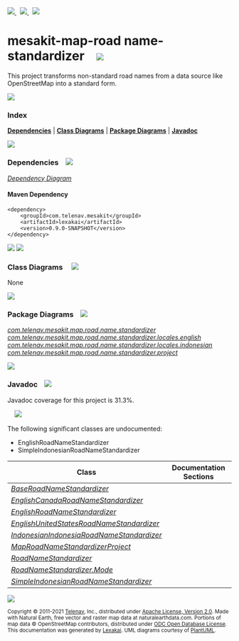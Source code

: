 [//]: # (start-user-text)

<a href="https://www.mesakit.org">
<img src="https://www.kivakit.org/images/web-32.png" srcset="https://www.kivakit.org/images/web-32-2x.png 2x"/>
</a>
&nbsp;
<a href="https://twitter.com/openmesakit">
<img src="https://www.kivakit.org/images/twitter-32.png" srcset="https://www.kivakit.org/images/twitter-32-2x.png 2x"/>
</a>
&nbsp;
<a href="https://mesakit.zulipchat.com">
<img src="https://www.kivakit.org/images/zulip-32.png" srcset="https://www.kivakit.org/images/zulip-32-2x.png 2x"/>
</a>

[//]: # (end-user-text)

# mesakit-map-road name-standardizer &nbsp;&nbsp; <img src="https://www.mesakit.org/images/gears-32.png" srcset="https://www.mesakit.org/images/gears-32-2x.png 2x"/>

This project transforms non-standard road names from a data source like OpenStreetMap into a standard form.

<img src="https://www.kivakit.org/images/horizontal-line-512.png" srcset="https://www.kivakit.org/images/horizontal-line-512-2x.png 2x"/>

### Index



[**Dependencies**](#dependencies) | [**Class Diagrams**](#class-diagrams) | [**Package Diagrams**](#package-diagrams) | [**Javadoc**](#javadoc)

<img src="https://www.kivakit.org/images/horizontal-line-512.png" srcset="https://www.kivakit.org/images/horizontal-line-512-2x.png 2x"/>

### Dependencies <a name="dependencies"></a> &nbsp;&nbsp; <img src="https://www.kivakit.org/images/dependencies-32.png" srcset="https://www.kivakit.org/images/dependencies-32-2x.png 2x"/>

[*Dependency Diagram*](https://www.mesakit.org/lexakai/mesakit/mesakit-map/road/name-standardizer/documentation/diagrams/dependencies.svg)

#### Maven Dependency

    <dependency>
        <groupId>com.telenav.mesakit</groupId>
        <artifactId>lexakai</artifactId>
        <version>0.9.0-SNAPSHOT</version>
    </dependency>


<img src="https://www.kivakit.org/images/horizontal-line-128.png" srcset="https://www.kivakit.org/images/horizontal-line-128-2x.png 2x"/>

[//]: # (start-user-text)



[//]: # (end-user-text)

<img src="https://www.kivakit.org/images/horizontal-line-128.png" srcset="https://www.kivakit.org/images/horizontal-line-128-2x.png 2x"/>

### Class Diagrams <a name="class-diagrams"></a> &nbsp; &nbsp; <img src="https://www.kivakit.org/images/diagram-40.png" srcset="https://www.kivakit.org/images/diagram-40-2x.png 2x"/>

None

<img src="https://www.kivakit.org/images/horizontal-line-128.png" srcset="https://www.kivakit.org/images/horizontal-line-128-2x.png 2x"/>

### Package Diagrams <a name="package-diagrams"></a> &nbsp;&nbsp; <img src="https://www.kivakit.org/images/box-32.png" srcset="https://www.kivakit.org/images/box-32-2x.png 2x"/>

[*com.telenav.mesakit.map.road.name.standardizer*](https://www.mesakit.org/lexakai/mesakit/mesakit-map/road/name-standardizer/documentation/diagrams/com.telenav.mesakit.map.road.name.standardizer.svg)  
[*com.telenav.mesakit.map.road.name.standardizer.locales.english*](https://www.mesakit.org/lexakai/mesakit/mesakit-map/road/name-standardizer/documentation/diagrams/com.telenav.mesakit.map.road.name.standardizer.locales.english.svg)  
[*com.telenav.mesakit.map.road.name.standardizer.locales.indonesian*](https://www.mesakit.org/lexakai/mesakit/mesakit-map/road/name-standardizer/documentation/diagrams/com.telenav.mesakit.map.road.name.standardizer.locales.indonesian.svg)  
[*com.telenav.mesakit.map.road.name.standardizer.project*](https://www.mesakit.org/lexakai/mesakit/mesakit-map/road/name-standardizer/documentation/diagrams/com.telenav.mesakit.map.road.name.standardizer.project.svg)

<img src="https://www.kivakit.org/images/horizontal-line-128.png" srcset="https://www.kivakit.org/images/horizontal-line-128-2x.png 2x"/>

### Javadoc <a name="javadoc"></a> &nbsp;&nbsp; <img src="https://www.kivakit.org/images/books-32.png" srcset="https://www.kivakit.org/images/books-32-2x.png 2x"/>

Javadoc coverage for this project is 31.3%.  
  
&nbsp; &nbsp; <img src="https://www.mesakit.org/images/meter-30-96.png" srcset="https://www.mesakit.org/images/meter-30-96-2x.png 2x"/>


The following significant classes are undocumented:  

- EnglishRoadNameStandardizer  
- SimpleIndonesianRoadNameStandardizer

| Class | Documentation Sections |
|---|---|
| [*BaseRoadNameStandardizer*](https://www.mesakit.org/javadoc/mesakit/lexakai/com/telenav/mesakit/map/road/name/standardizer/BaseRoadNameStandardizer.html) |  |  
| [*EnglishCanadaRoadNameStandardizer*](https://www.mesakit.org/javadoc/mesakit/lexakai/com/telenav/mesakit/map/road/name/standardizer/locales/english/EnglishCanadaRoadNameStandardizer.html) |  |  
| [*EnglishRoadNameStandardizer*](https://www.mesakit.org/javadoc/mesakit/lexakai/com/telenav/mesakit/map/road/name/standardizer/locales/english/EnglishRoadNameStandardizer.html) |  |  
| [*EnglishUnitedStatesRoadNameStandardizer*](https://www.mesakit.org/javadoc/mesakit/lexakai/com/telenav/mesakit/map/road/name/standardizer/locales/english/EnglishUnitedStatesRoadNameStandardizer.html) |  |  
| [*IndonesianIndonesiaRoadNameStandardizer*](https://www.mesakit.org/javadoc/mesakit/lexakai/com/telenav/mesakit/map/road/name/standardizer/locales/indonesian/IndonesianIndonesiaRoadNameStandardizer.html) |  |  
| [*MapRoadNameStandardizerProject*](https://www.mesakit.org/javadoc/mesakit/lexakai/com/telenav/mesakit/map/road/name/standardizer/project/MapRoadNameStandardizerProject.html) |  |  
| [*RoadNameStandardizer*](https://www.mesakit.org/javadoc/mesakit/lexakai/com/telenav/mesakit/map/road/name/standardizer/RoadNameStandardizer.html) |  |  
| [*RoadNameStandardizer.Mode*](https://www.mesakit.org/javadoc/mesakit/lexakai/com/telenav/mesakit/map/road/name/standardizer/RoadNameStandardizer.Mode.html) |  |  
| [*SimpleIndonesianRoadNameStandardizer*](https://www.mesakit.org/javadoc/mesakit/lexakai/com/telenav/mesakit/map/road/name/standardizer/locales/indonesian/SimpleIndonesianRoadNameStandardizer.html) |  |  

[//]: # (start-user-text)



[//]: # (end-user-text)

<img src="https://www.kivakit.org/images/horizontal-line-512.png" srcset="https://www.kivakit.org/images/horizontal-line-512-2x.png 2x"/>

<sub>Copyright &#169; 2011-2021 [Telenav](http://telenav.com), Inc., distributed under [Apache License, Version 2.0](LICENSE). Made with Natural Earth, free vector and raster map data at naturalearthdata.com. Portions of map data &#169; OpenStreetMap contributors, distributed under [ODC Open Database License](legal/OPEN_DATABASE_LICENSE).</sub>  
<sub>This documentation was generated by [Lexakai](https://github.com/Telenav/lexakai). UML diagrams courtesy
of [PlantUML](http://plantuml.com).</sub>

